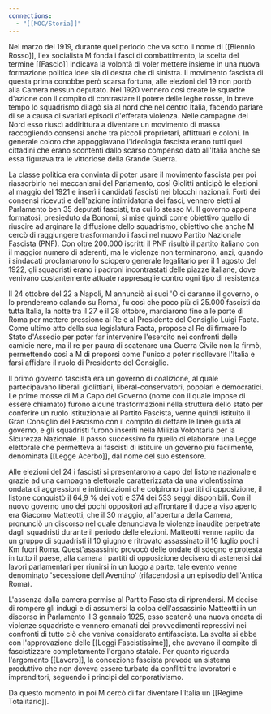 ```yaml
---
connections:
  - "[[MOC/Storia]]"
---
```

Nel marzo del 1919, durante quel periodo che va sotto il nome di [[Biennio Rosso]], l'ex socialista M fonda i fasci di combattimento, la scelta del termine [[Fascio]] indicava la volontà di voler mettere insieme in una nuova formazione politica idee sia di destra che di sinistra. Il movimento fascista di questa prima conobbe però scarsa fortuna, alle elezioni del 19 non portò alla Camera nessun deputato. Nel 1920 vennero così create le squadre d'azione con il compito di contrastare il potere delle leghe rosse, in breve tempo lo squadrismo dilagò sia al nord che nel centro Italia, facendo parlare di se a causa di svariati episodi d'efferata violenza. Nelle campagne del Nord esso riuscì addirittura a diventare un movimento di massa raccogliendo consensi anche tra piccoli proprietari, affittuari e coloni. In generale coloro che appoggiavano l'ideologia fascista erano tutti quei cittadini che erano scontenti dallo scarso compenso dato all'Italia anche se essa figurava tra le vittoriose della Grande Guerra.

La classe politica era convinta di poter usare il movimento fascista per poi riassorbirlo nei meccanismi del Parlamento, così Giolitti anticipò le elezioni al maggio del 1921 e inserì i candidati fascisti nei blocchi nazionali. Forti dei consensi ricevuti e dell'azione intimidatoria dei fasci, vennero eletti al Parlamento ben 35 deputati fascisti, tra cui lo stesso M. Il governo appena formatosi, presieduto da Bonomi, si mise quindi come obiettivo quello di riuscire ad arginare la diffusione dello squadrismo, obiettivo che anche M cercò di raggiungere trasformando i fasci nel nuovo Partito Nazionale Fascista (PNF). Con oltre 200.000 iscritti il PNF risultò il partito italiano con il maggior numero di aderenti, ma le violenze non terminarono, anzi, quando i sindacati proclamarono lo sciopero generale legalitario per il 1 agosto del 1922, gli squadristi erano i padroni incontrastati delle piazze italiane, dove venivano costantemente attuate rappresaglie contro ogni tipo di resistenza.

Il 24 ottobre del 22 a Napoli, M annunciò ai suoi 'O ci daranno il governo, o lo prenderemo calando su Roma', fu così che poco più di 25.000 fascisti da tutta Italia, la notte tra il 27 e il 28 ottobre, marciarono fino alle porte di Roma per mettere pressione al Re e al Presidente del Consiglio Luigi Facta. Come ultimo atto della sua legislatura Facta, propose al Re di firmare lo Stato d'Assedio per poter far intervenire l'esercito nei confronti delle camicie nere, ma il re per paura di scatenare una Guerra Civile non la firmò, permettendo così a M di proporsi come l'unico a poter risollevare l'Italia e farsi affidare il ruolo di Presidente del Consiglio. 

Il primo governo fascista era un governo di coalizione, al quale partecipavano liberali giolittiani, liberal-conservatori, popolari e democratici. Le prime mosse di M a Capo del Governo (nome con il quale impose di essere chiamato) furono alcune trasformazioni nella struttura dello stato per conferire un ruolo istituzionale al Partito Fascista, venne quindi istituito il Gran Consiglio del Fascismo con il compito di dettare le linee guida al governo, e gli squadristi furono inseriti nella Milizia Volontaria per la Sicurezza Nazionale. Il passo successivo fu quello di elaborare una  Legge elettorale che permetteva ai fascisti di istituire un governo più facilmente, denominata [[Legge Acerbo]], dal nome del suo estensore.

Alle elezioni del 24 i fascisti si presentarono a capo del listone nazionale e grazie ad una campagna elettorale caratterizzata da una violentissima ondata di aggressioni e intimidazioni che colpirono i partiti di opposizione, il listone conquistò il 64,9 % dei voti e 374 dei 533 seggi disponibili. Con il nuovo governo uno dei pochi oppositori ad affrontare il duce a viso aperto era Giacomo Matteotti, che il 30 maggio, all'apertura della Camera, pronunciò un discorso nel quale denunciava le violenze inaudite perpetrate dagli squadristi durante il periodo delle elezioni. Matteotti venne rapito da un gruppo di squadristi il 10 giugno e ritrovato assassinato il 16 luglio pochi Km fuori Roma. Quest'assassinio provocò delle ondate di sdegno e protesta in tutto il paese, alla camera i partiti di opposizione decisero di astenersi dai lavori parlamentari per riunirsi in un luogo a parte, tale evento venne denominato 'secessione dell'Aventino' (rifacendosi a un episodio dell'Antica Roma).

L'assenza dalla camera permise al Partito Fascista di riprendersi. M decise di rompere gli indugi e di assumersi la colpa dell'assassinio Matteotti in un discorso in Parlamento il 3 gennaio 1925, esso scatenò una nuova ondata di violenze squadriste e vennero emanati dei provvedimenti repressivi nei confronti di tutto ciò che veniva considerato antifascista. La svolta si ebbe con l'approvazione delle [[Leggi Fascistissime]], che avevano il compito di fascistizzare completamente l'organo statale. Per quanto riguarda l'argomento [[Lavoro]], la concezione fascista prevede un sistema produttivo che non doveva essere turbato da conflitti tra lavoratori e imprenditori, seguendo i principi del corporativismo.

Da questo momento in poi M cercò di far diventare l'Italia un [[Regime Totalitario]]. 